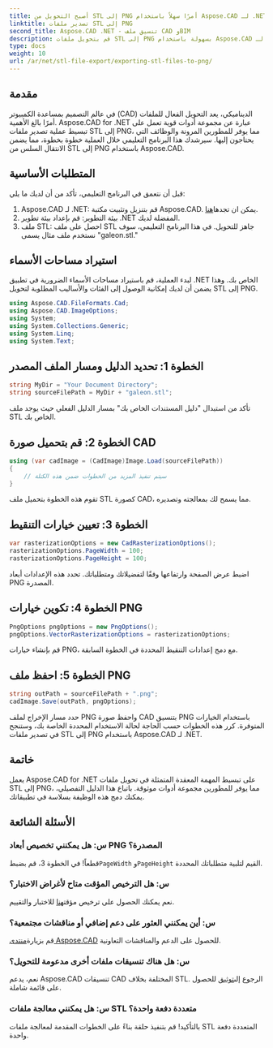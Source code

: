```yaml
---
title: أصبح التحويل من STL إلى PNG أمرًا سهلاً باستخدام Aspose.CAD لـ .NET
linktitle: تصدير ملفات STL إلى PNG
second_title: Aspose.CAD .NET - تنسيق ملف CAD وBIM
description: قم بتحويل ملفات STL إلى PNG بسهولة باستخدام Aspose.CAD لـ .NET. اتبع دليلنا خطوة بخطوة للتكامل السلس. التحميل الان!
type: docs
weight: 10
url: /ar/net/stl-file-export/exporting-stl-files-to-png/
---
```

## مقدمة
في عالم التصميم بمساعدة الكمبيوتر (CAD) الديناميكي، يعد التحويل الفعال للملفات أمرًا بالغ الأهمية. Aspose.CAD for .NET عبارة عن مجموعة أدوات قوية تعمل على تبسيط عملية تصدير ملفات STL إلى PNG، مما يوفر للمطورين المرونة والوظائف التي يحتاجون إليها. سيرشدك هذا البرنامج التعليمي خلال العملية خطوة بخطوة، مما يضمن الانتقال السلس من STL إلى PNG باستخدام Aspose.CAD.
## المتطلبات الأساسية
قبل أن نتعمق في البرنامج التعليمي، تأكد من أن لديك ما يلي:
1.  Aspose.CAD لـ .NET: قم بتنزيل وتثبيت مكتبة Aspose.CAD. يمكن ان تجدها[هنا](https://releases.aspose.com/cad/net/).
2. بيئة التطوير: قم بإعداد بيئة تطوير .NET المفضلة لديك.
3. ملف STL: احصل على ملف STL جاهز للتحويل. في هذا البرنامج التعليمي، سوف نستخدم ملف مثال يسمى "galeon.stl."
## استيراد مساحات الأسماء
لبدء العملية، قم باستيراد مساحات الأسماء الضرورية في تطبيق .NET الخاص بك. وهذا يضمن أن لديك إمكانية الوصول إلى الفئات والأساليب المطلوبة لتحويل STL إلى PNG.
```csharp
using Aspose.CAD.FileFormats.Cad;
using Aspose.CAD.ImageOptions;
using System;
using System.Collections.Generic;
using System.Linq;
using System.Text;
```
## الخطوة 1: تحديد الدليل ومسار الملف المصدر
```csharp
string MyDir = "Your Document Directory";
string sourceFilePath = MyDir + "galeon.stl";
```
تأكد من استبدال "دليل المستندات الخاص بك" بمسار الدليل الفعلي حيث يوجد ملف STL الخاص بك.
## الخطوة 2: قم بتحميل صورة CAD
```csharp
using (var cadImage = (CadImage)Image.Load(sourceFilePath))
{
    // سيتم تنفيذ المزيد من الخطوات ضمن هذه الكتلة
}
```
تقوم هذه الخطوة بتحميل ملف STL كصورة CAD، مما يسمح لك بمعالجته وتصديره.
## الخطوة 3: تعيين خيارات التنقيط
```csharp
var rasterizationOptions = new CadRasterizationOptions();
rasterizationOptions.PageWidth = 100;
rasterizationOptions.PageHeight = 100;
```
اضبط عرض الصفحة وارتفاعها وفقًا لتفضيلاتك ومتطلباتك. تحدد هذه الإعدادات أبعاد PNG المصدرة.
## الخطوة 4: تكوين خيارات PNG
```csharp
PngOptions pngOptions = new PngOptions();
pngOptions.VectorRasterizationOptions = rasterizationOptions;
```
قم بإنشاء خيارات PNG، مع دمج إعدادات التنقيط المحددة في الخطوة السابقة.
## الخطوة 5: احفظ ملف PNG
```csharp
string outPath = sourceFilePath + ".png";
cadImage.Save(outPath, pngOptions);
```
حدد مسار الإخراج لملف PNG واحفظ صورة CAD بتنسيق PNG باستخدام الخيارات المتوفرة.
كرر هذه الخطوات حسب الحاجة لحالة الاستخدام المحددة الخاصة بك، وستنجح في تصدير ملفات STL إلى PNG باستخدام Aspose.CAD لـ .NET.
## خاتمة
يعمل Aspose.CAD for .NET على تبسيط المهمة المعقدة المتمثلة في تحويل ملفات STL إلى PNG، مما يوفر للمطورين مجموعة أدوات موثوقة. باتباع هذا الدليل التفصيلي، يمكنك دمج هذه الوظيفة بسلاسة في تطبيقاتك.
## الأسئلة الشائعة
### س: هل يمكنني تخصيص أبعاد PNG المصدرة؟
 قطعاً! في الخطوة 3، قم بضبط`PageWidth` و`PageHeight` القيم لتلبية متطلباتك المحددة.
### س: هل الترخيص المؤقت متاح لأغراض الاختبار؟
 نعم يمكنك الحصول على ترخيص مؤقت[هنا](https://purchase.aspose.com/temporary-license/) للاختبار والتقييم.
### س: أين يمكنني العثور على دعم إضافي أو مناقشات مجتمعية؟
 قم بزيارة[منتدى Aspose.CAD](https://forum.aspose.com/c/cad/19) للحصول على الدعم والمناقشات التعاونية.
### س: هل هناك تنسيقات ملفات أخرى مدعومة للتحويل؟
نعم، يدعم Aspose.CAD تنسيقات CAD المختلفة بخلاف STL. الرجوع إلى[توثيق](https://reference.aspose.com/cad/net/) للحصول على قائمة شاملة.
### س: هل يمكنني معالجة ملفات STL متعددة دفعة واحدة؟
بالتأكيد! قم بتنفيذ حلقة بناءً على الخطوات المقدمة لمعالجة ملفات STL المتعددة دفعة واحدة.